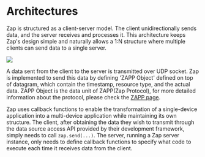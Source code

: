 # Architectures

Zap is structured as a client-server model. The client unidirectionally sends data, and the server receives and processes it. This architecture keeps Zap's design simple and naturally allows a 1:N structure where multiple clients can send data to a single server.

![](https://user-images.githubusercontent.com/6410412/283973098-a0ffa51f-8db8-4f50-ac17-8e1ca914dd43.png)

A data sent from the client to the server is transmitted over UDP socket. Zap is implemented to send this data by defining 'ZAPP Object' defined on top of datagram, which contain the timestamp, resource type, and the actual data. ZAPP Object is the data unit of ZAPP(Zap Protocol), for more detailed information about the protocol, please check the [ZAPP page](./zap-protocol.md).

Zap uses callback functions to enable the transformation of a single-device application into a multi-device application while maintaining its own structure. The client, after obtaining the data they wish to transmit through the data source access API provided by their development framework, simply needs to call `zap.send(...)`. The server, running a Zap server instance, only needs to define callback functions to specify what code to execute each time it receives data from the client.
